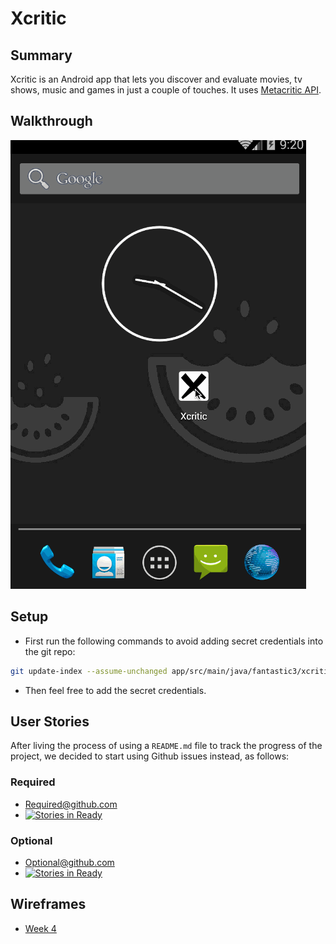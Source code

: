 # Xcritic

## Summary

Xcritic is an Android app that lets you discover and evaluate movies, tv shows, music and games in just a couple of touches. It uses [Metacritic API](https://www.publicapis.com/byroredux/metacritic).

## Walkthrough

![video walkthrough](x-critic.gif)

## Setup

- First run the following commands to avoid adding secret credentials into the git repo:

```bash
git update-index --assume-unchanged app/src/main/java/fantastic3/xcritic/configs/v2/MetacriticConfig.java
```

- Then feel free to add the secret credentials.

## User Stories

After living the process of using a `README.md` file to track the progress of the project, we decided to start using Github issues instead, as follows:

### Required

- [Required@github.com](../../issues?utf8=✓&q=is%3Aissue+label%3Arequired)
- [![Stories in Ready](https://badge.waffle.io/Fantastic3/xcritic.svg?label=required&title=Required@waffle.io)](http://waffle.io/Fantastic3/xcritic?search=required)

### Optional

- [Optional@github.com](../../issues?utf8=✓&q=is%3Aissue+label%3Aoptional)
- [![Stories in Ready](https://badge.waffle.io/Fantastic3/xcritic.svg?label=optional&title=Optional@waffle.io)](http://waffle.io/Fantastic3/xcritic?search=optional)

## Wireframes

- [Week 4](../../issues?utf8=✓&q=is%3Aissue+label%3Awireframe)
